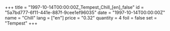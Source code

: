 +++
title = "1997-10-14T00:00:00Z_Tempest_Chill_[en]_false"
id = "5a7bd777-6f11-441e-887f-9cee1ef96035"
date = "1997-10-14T00:00:00Z"
name = "Chill"
lang = ["en"]
price = "0.32"
quantity = 4
foil = false
set = "Tempest"
+++

